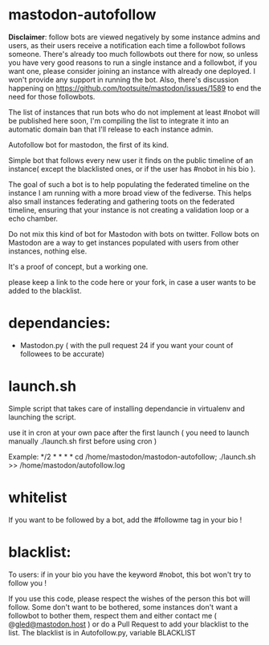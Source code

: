 # mastodon-autofollow

**Disclaimer**: follow bots are viewed negatively by some instance admins and users, as their users receive a notification each time a followbot follows someone. There's already too much followbots out there for now, so unless you have very good reasons to run a single instance and a followbot, if you want one, please consider joining an instance with already one deployed. I won't provide any support in running the bot. Also, there's discussion happening on https://github.com/tootsuite/mastodon/issues/1589 to end the need for those followbots.

The list of instances that run bots who do not implement at least #nobot will be published here soon, I'm compiling the list to integrate it into an automatic domain ban that I'll release to each instance admin.

Autofollow bot for mastodon, the first of its kind.

Simple bot that follows every new user it finds on the public timeline of an instance( except the blacklisted ones, or if the user has #nobot in his bio ).

The goal of such a bot is to help populating the federated timeline on the instance I am running with a more broad view of the fediverse.
This helps also small instances federating and gathering toots on the federated timeline, ensuring that your instance is not creating a validation loop or a echo chamber.

Do not mix this kind of bot for Mastodon with bots on twitter. Follow bots on Mastodon are a way to get instances populated with users from other instances, nothing else.

It's a proof of concept, but a working one.

please keep a link to the code here or your fork, in case a user wants to be added to the blacklist.

# dependancies:
- Mastodon.py ( with the pull request 24 if you want your count of followees to be accurate)

# launch.sh
Simple script that takes care of installing dependancie in virtualenv and launching the script.

use it in cron at your own pace after the first launch ( you need to launch manually ./launch.sh first before using cron )

Example:
*/2	*	*	*	* cd /home/mastodon/mastodon-autofollow; ./launch.sh >> /home/mastodon/autofollow.log

# whitelist

If you want to be followed by a bot, add the #followme tag in your bio !

# blacklist:

To users: if in your bio you have the keyword #nobot, this bot won't try to follow you !

If you use this code, please respect the wishes of the person this bot will follow. Some don't want to be bothered, some instances don't want
a followbot to bother them, respect them and either contact me ( @gled@mastodon.host ) or do a Pull Request to add your blacklist to the list.
The blacklist is in Autofollow.py, variable BLACKLIST
